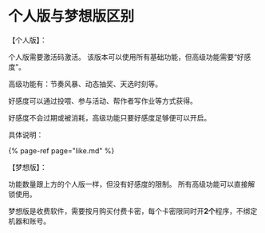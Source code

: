 # 个人版与梦想版区别

【个人版】：

个人版需要激活码激活。 该版本可以使用所有基础功能，但高级功能需要“好感度”。

高级功能有：节奏风暴、动态抽奖、天选时刻等。

好感度可以通过投喂、参与活动、帮作者写作业等方式获得。 

好感度不会过期或被消耗，高级功能只要好感度足够便可以开启。 

具体说明：

{% page-ref page="like.md" %}



【梦想版】：

功能数量跟上方的个人版一样，但没有好感度的限制。 所有高级功能可以直接解锁使用。

梦想版是收费软件，需要按月购买付费卡密，每个卡密限同时开**2个**程序，不绑定机器和账号。

